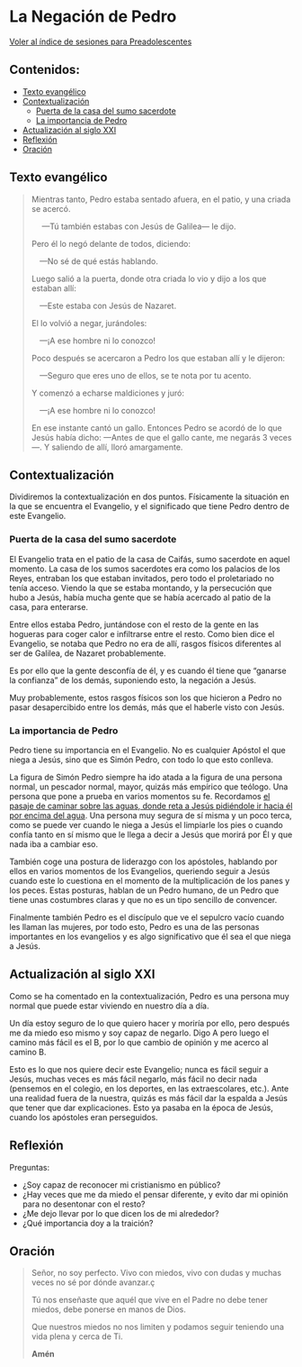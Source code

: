 # La Negación de Pedro

[Voler al índice de sesiones para Preadolescentes](../indice.md)

## Contenidos:

- [Texto evangélico](#texto-evangélico)
- [Contextualización](#contextualización)
  - [Puerta de la casa del sumo sacerdote](#puerta-de-la-casa-del-sumo-sacerdote)
  - [La importancia de Pedro](#la-importancia-de-pedro)
- [Actualización al siglo XXI](#actualización-al-siglo-xxi)
- [Reflexión](#reflexión)
- [Oración](#oración)

## Texto evangélico

> Mientras tanto, Pedro estaba sentado afuera, en el patio, y una criada se acercó.
>
>&emsp; —Tú también estabas con Jesús de Galilea— le dijo.
>
> Pero él lo negó delante de todos, diciendo:
>
> &emsp;—No sé de qué estás hablando.
>
> Luego salió a la puerta, donde otra criada lo vio y dijo a los que estaban allí:
>
> &emsp;—Este estaba con Jesús de Nazaret.
>
>El lo volvió a negar, jurándoles:
>
> &emsp;—¡A ese hombre ni lo conozco!
>
>Poco después se acercaron a Pedro los que estaban allí y le dijeron:
>
> &emsp;—Seguro que eres uno de ellos, se te nota por tu acento.
>
>Y comenzó a echarse maldiciones y juró:
>
>&emsp;—¡A ese hombre ni lo conozco!
>
>En ese instante cantó un gallo. Entonces Pedro se acordó de lo que Jesús había dicho: —Antes de que el gallo cante, me negarás 3 veces—. Y saliendo de allí, lloró amargamente.

## Contextualización

Dividiremos la contextualización en dos puntos. Físicamente la situación en la que se encuentra el Evangelio, y el significado que tiene Pedro dentro de este Evangelio.

### Puerta de la casa del sumo sacerdote

El Evangelio trata en el patio de la casa de Caifás, sumo sacerdote en aquel momento. La casa de los sumos sacerdotes era como los palacios de los Reyes, entraban los que estaban invitados, pero todo el proletariado no tenía acceso. Viendo la que se estaba montando, y la persecución que hubo a Jesús, había mucha gente que se había acercado al patio de la casa, para enterarse.

Entre ellos estaba Pedro, juntándose con el resto de la gente en las hogueras para coger calor e infiltrarse entre el resto. Como bien dice el Evangelio, se notaba que Pedro no era de allí, rasgos físicos diferentes al ser de Galilea, de Nazaret probablemente.

Es por ello que la gente desconfía de él, y es cuando él tiene que “ganarse la confianza” de los demás, suponiendo esto, la negación a Jesús.

Muy probablemente, estos rasgos físicos son los que hicieron a Pedro no pasar desapercibido entre los demás, más que el haberle visto con Jesús.

### La importancia de Pedro

Pedro tiene su importancia en el Evangelio. No es cualquier Apóstol el que niega a Jesús, sino que es Simón Pedro, con todo lo que esto conlleva.

La figura de Simón Pedro siempre ha ido atada a la figura de una persona normal, un pescador normal, mayor, quizás más empírico que teólogo. Una persona que pone a prueba en varios momentos su fe. Recordamos [el pasaje de caminar sobre las aguas, donde reta a Jesús pidiéndole ir hacia él por encima del agua](./bibliografia.md#mateo-1425-32). Una persona muy segura de sí misma y un poco terca, como se puede ver cuando le niega a Jesús el limpiarle los pies o cuando confía tanto en sí mismo que le llega a decir a Jesús que morirá por Él y que nada iba a cambiar eso.

También coge una postura de liderazgo con los apóstoles, hablando por ellos en varios momentos de los Evangelios, queriendo seguir a Jesús cuando este lo cuestiona en el momento de la multiplicación de los panes y los peces. Estas posturas, hablan de un Pedro humano, de un Pedro que tiene unas costumbres claras y que no es un tipo sencillo de convencer.

Finalmente también Pedro es el discípulo que ve el sepulcro vacío cuando les llaman las mujeres, por todo esto, Pedro es una de las personas importantes en los evangelios y es algo significativo que él sea el que niega a Jesús.

## Actualización al siglo XXI

Como se ha comentado en la contextualización, Pedro es una persona muy normal que puede estar viviendo en nuestro día a día.

Un día estoy seguro de lo que quiero hacer y moriría por ello, pero después me da miedo eso mismo y soy capaz de negarlo. Digo A pero luego el camino más fácil es el B, por lo que cambio de opinión y me acerco al camino B.

Esto es lo que nos quiere decir este Evangelio; nunca es fácil seguir a Jesús, muchas veces es más fácil negarlo, más fácil no decir nada (pensemos en el colegio, en los deportes, en las extraescolares, etc.). Ante una realidad fuera de la nuestra, quizás es más fácil dar la espalda a Jesús que tener que dar explicaciones. Esto ya pasaba en la época de Jesús, cuando los apóstoles eran perseguidos.

## Reflexión

Preguntas:

- ¿Soy capaz de reconocer mi cristianismo en público?
- ¿Hay veces que me da miedo el pensar diferente, y evito dar mi opinión para no desentonar con el resto?
- ¿Me dejo llevar por lo que dicen los de mi alrededor?
- ¿Qué importancia doy a la traición?

## Oración

>Señor, no soy perfecto. Vivo con miedos, vivo con dudas y muchas veces no sé por dónde avanzar.ç
>
>Tú nos enseñaste que aquél que vive en el Padre no debe tener miedos, debe ponerse en manos de Dios.
>
>Que nuestros miedos no nos limiten y podamos seguir teniendo una vida plena y cerca de Ti.
>
>**Amén**
